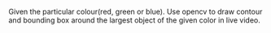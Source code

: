 Given the particular colour(red, green or blue). Use opencv to draw contour and bounding box around the largest object of the given color in live video.
